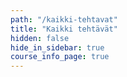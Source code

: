 ```yaml
---
path: "/kaikki-tehtavat"
title: "Kaikki tehtävät"
hidden: false
hide_in_sidebar: true
course_info_page: true
---
```


<exercises-in-all-sections></exercises-in-all-sections>
